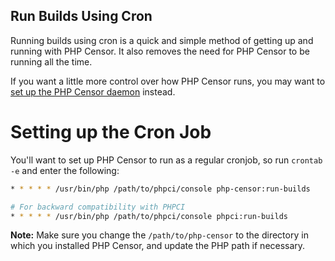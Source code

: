 Run Builds Using Cron
---------------------

Running builds using cron is a quick and simple method of getting up and running with PHP Censor. It also removes the need for PHP Censor to be running all the time.

If you want a little more control over how PHP Censor runs, you may want to [set up the PHP Censor daemon](workers/daemon.md) instead.

Setting up the Cron Job
=======================

You'll want to set up PHP Censor to run as a regular cronjob, so run `crontab -e` and enter the following:

```sh
* * * * * /usr/bin/php /path/to/phpci/console php-censor:run-builds

# For backward compatibility with PHPCI
* * * * * /usr/bin/php /path/to/phpci/console phpci:run-builds
```

**Note:** Make sure you change the `/path/to/php-censor` to the directory in which you installed PHP Censor, and update the PHP path if necessary.
